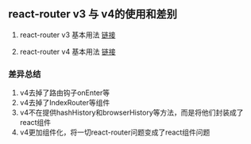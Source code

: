 ## react-router v3 与 v4的使用和差别

1. react-router v3 基本用法 [链接](https://github.com/achenjs/react-router-compared/tree/master/router3)

2. react-router v4 基本用法 [链接](https://github.com/achenjs/react-router-compared/tree/master/router4)

### 差异总结
1. v4去掉了路由钩子onEnter等
2. v4去掉了IndexRouter等组件
3. v4不在提供hashHistory和browserHistory等方法，而是将他们封装成了react组件
4. v4更加组件化，将一切react-router问题变成了react组件问题
